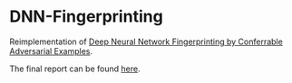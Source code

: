 # DNN-Fingerprinting
Reimplementation of [Deep Neural Network Fingerprinting by Conferrable Adversarial Examples](https://arxiv.org/pdf/1912.00888.pdf).

The final report can be found [here](Neural_Network_Fingerprinting_Report.pdf).
